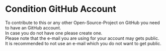# Condition GitHub Account
To contribute to this or any other Open-Source-Project on GitHub you need to have an GitHub account.</br>
In case you do not have one please create one. </br>
Please note that the e-mail you are using for your account may gets public. It is recommended to not use an e-mail which you do not want to get public.
